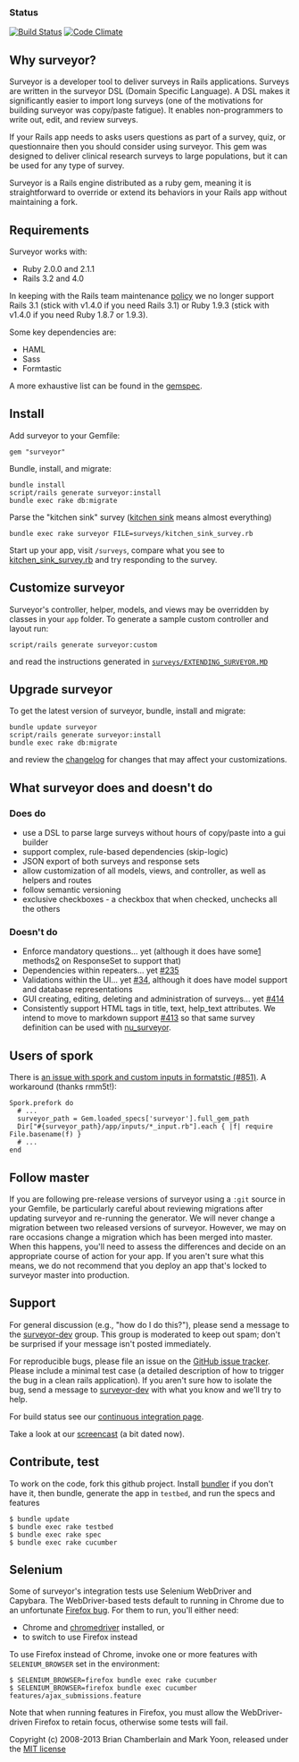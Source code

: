 ### Status
[![Build Status](https://travis-ci.org/NUBIC/surveyor.svg)](https://travis-ci.org/NUBIC/surveyor)
[![Code Climate](https://codeclimate.com/github/NUBIC/surveyor.png)](https://codeclimate.com/github/NUBIC/surveyor)

## Why surveyor?

Surveyor is a developer tool to deliver surveys in Rails applications.
Surveys are written in the surveyor DSL (Domain Specific
Language). A DSL makes it significantly easier to import long surveys
(one of the motivations for building surveyor was copy/paste fatigue).
It enables non-programmers to write out, edit, and review surveys.

If your Rails app needs to asks users questions as part of a survey, quiz,
or questionnaire then you should consider using surveyor. This gem was
designed to deliver clinical research surveys to large populations,
but it can be used for any type of survey.

Surveyor is a Rails engine distributed as a ruby gem, meaning it is
straightforward to override or extend its behaviors in your Rails app
without maintaining a fork.

## Requirements

Surveyor works with:

* Ruby 2.0.0 and 2.1.1
* Rails 3.2 and 4.0

In keeping with the Rails team maintenance [policy] we no longer support Rails 3.1 (stick with v1.4.0 if you need Rails 3.1) or Ruby 1.9.3 (stick with v1.4.0 if you need Ruby 1.8.7 or 1.9.3).

Some key dependencies are:

* HAML
* Sass
* Formtastic

A more exhaustive list can be found in the [gemspec][].

[gemspec]: https://github.com/NUBIC/surveyor/blob/master/surveyor.gemspec
[policy]: http://weblog.rubyonrails.org/2013/2/24/maintenance-policy-for-ruby-on-rails/

## Install

Add surveyor to your Gemfile:

    gem "surveyor"

Bundle, install, and migrate:

    bundle install
    script/rails generate surveyor:install
    bundle exec rake db:migrate

Parse the "kitchen sink" survey ([kitchen sink](http://en.wiktionary.org/wiki/everything_but_the_kitchen_sink) means almost everything)

    bundle exec rake surveyor FILE=surveys/kitchen_sink_survey.rb

Start up your app, visit `/surveys`, compare what you see to [kitchen\_sink\_survey.rb][kitchensink] and try responding to the survey.

[kitchensink]: http://github.com/NUBIC/surveyor/blob/master/lib/generators/surveyor/templates/surveys/kitchen_sink_survey.rb

## Customize surveyor

Surveyor's controller, helper, models, and views may be overridden by classes in your `app` folder. To generate a sample custom controller and layout run:

    script/rails generate surveyor:custom

and read the instructions generated in [`surveys/EXTENDING_SURVEYOR.MD`][extending]

[extending]: https://github.com/NUBIC/surveyor/blob/master/lib/generators/surveyor/templates/surveys/EXTENDING_SURVEYOR.md

## Upgrade surveyor

To get the latest version of surveyor, bundle, install and migrate:

    bundle update surveyor
    script/rails generate surveyor:install
    bundle exec rake db:migrate

and review the [changelog][] for changes that may affect your customizations.

[changelog]: https://github.com/NUBIC/surveyor/blob/master/CHANGELOG.md

## What surveyor does and doesn't do

### Does do
* use a DSL to parse large surveys without hours of copy/paste into a gui builder
* support complex, rule-based dependencies (skip-logic)
* JSON export of both surveys and response sets
* allow customization of all models, views, and controller, as well as helpers and routes
* follow semantic versioning
* exclusive checkboxes - a checkbox that when checked, unchecks all the others

### Doesn't do
* Enforce mandatory questions... yet (although it does have some[1] methods[2] on ResponseSet to support that)
* Dependencies within repeaters... yet [#235](http://github.com/NUBIC/surveyor/issues/235)
* Validations within the UI... yet [#34](http://github.com/NUBIC/surveyor/issues/34), although it does have model support and database representations
* GUI creating, editing, deleting and administration of surveys... yet [#414](http://github.com/NUBIC/surveyor/issues/414)
* Consistently support HTML tags in title, text, help_text attributes. We intend to move to markdown support [#413](http://github.com/NUBIC/surveyor/issues/413) so that same survey definition can be used with [nu_surveyor](http://github.com/NUBIC/nu_surveyor).

[1]: http://github.com/NUBIC/surveyor/blob/master/lib/surveyor/models/response_set_methods.rb#L94
[2]: http://github.com/NUBIC/surveyor/blob/master/lib/surveyor/models/response_set_methods.rb#L97


## Users of spork

There is [an issue with spork and custom inputs in formatstic (#851)][851]. A workaround (thanks rmm5t!):

    Spork.prefork do
      # ...
      surveyor_path = Gem.loaded_specs['surveyor'].full_gem_path
      Dir["#{surveyor_path}/app/inputs/*_input.rb"].each { |f| require File.basename(f) }
      # ...
    end

[851]: https://github.com/justinfrench/formtastic/issues/851

## Follow master

If you are following pre-release versions of surveyor using a `:git`
source in your Gemfile, be particularly careful about reviewing migrations after
updating surveyor and re-running the generator. We will never change a migration
between two released versions of surveyor. However, we may on rare occasions
change a migration which has been merged into master. When this happens, you'll
need to assess the differences and decide on an appropriate course of action for
your app. If you aren't sure what this means, we do not recommend that you deploy an app
that's locked to surveyor master into production.

## Support

For general discussion (e.g., "how do I do this?"), please send a message to the
[surveyor-dev][] group. This group is moderated to keep out spam; don't be
surprised if your message isn't posted immediately.

For reproducible bugs, please file an issue on the [GitHub issue tracker][issues].
Please include a minimal test case (a detailed description of
how to trigger the bug in a clean rails application). If you aren't sure how to
isolate the bug, send a message to [surveyor-dev][] with what you know and we'll
try to help.

For build status see our [continuous integration page][ci].

Take a look at our [screencast][] (a bit dated now).

[surveyor-dev]: https://groups.google.com/group/surveyor-dev
[issues]: https://github.com/NUBIC/surveyor/issues
[ci]:https://travis-ci.org/NUBIC/surveyor
[screencast]:http://vimeo.com/7051279

## Contribute, test

To work on the code, fork this github project. Install [bundler][] if
you don't have it, then bundle, generate the app in `testbed`, and run the specs and features

    $ bundle update
    $ bundle exec rake testbed
    $ bundle exec rake spec
    $ bundle exec rake cucumber

[bundler]: http://gembundler.com/

## Selenium

Some of surveyor's integration tests use Selenium WebDriver and Capybara. The
WebDriver-based tests default to running in Chrome due to an unfortunate
[Firefox bug][FF566671]. For them to run, you'll either need:

* Chrome and [chromedriver][] installed, or
* to switch to use Firefox instead

To use Firefox instead of Chrome, invoke one or more features with
`SELENIUM_BROWSER` set in the environment:

    $ SELENIUM_BROWSER=firefox bundle exec rake cucumber
    $ SELENIUM_BROWSER=firefox bundle exec cucumber features/ajax_submissions.feature

Note that when running features in Firefox, you must allow the WebDriver-driven
Firefox to retain focus, otherwise some tests will fail.

[FF566671]: https://bugzilla.mozilla.org/show_bug.cgi?id=566671
[chromedriver]: http://code.google.com/p/selenium/wiki/ChromeDriver

Copyright (c) 2008-2013 Brian Chamberlain and Mark Yoon, released under the [MIT license][mit]

[mit]: https://github.com/NUBIC/surveyor/blob/master/MIT-LICENSE
